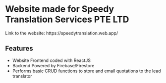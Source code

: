 <h1>Website made for Speedy Translation Services PTE LTD</h1>
<p>
  Link to the website: https://speedytranslation.web.app/
</p>

<h2>Features</h2>
<ul>
  <li>Website Frontend coded with ReactJS</li>
  <li>Backend Powered by Firebase/Firestore</li>
  <li>Performs basic CRUD functions to store and email quotations to the lead translator</li>
</ul>
